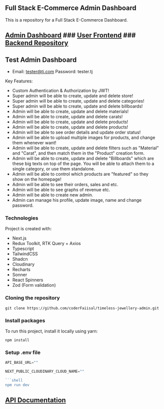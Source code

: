 ## Full Stack E-Commerce Admin Dashboard

This is a repository for a Full Stack E-Commerce Dashboard.

## [Admin Dashboard](https://timeless-jewellery-admin.vercel.app/) ### [User Frontend](#) ### [Backend Repository](https://github.com/coderFaiisal/Timeless-backend.git)

## Test Admin Dashboard

- Email: tester@tj.com Password: tester.tj

Key Features:

- Custom Authentication & Authorization by JWT!
- Super admin will be able to create, update and delete store!
- Super admin will be able to create, update and delete categories!
- Super admin will be able to create, update and delete billboards!
- Admin will be able to create, update and delete materials!
- Admin will be able to create, update and delete carats!
- Admin will be able to create, update and delete products!
- Admin will be able to create, update and delete products!
- Admin will be able to see order details and update order status!
- Admin will be able to upload multiple images for products, and change them whenever want!
- Admin will be able to create, update and delete filters such as "Material" and "Carat", and then match them in the "Product" creation form.
- Admin will be able to create, update and delete "Billboards" which are these big texts on top of the page. You will be able to attach them to a single category, or use them standalone.
- Admin will be able to control which products are "featured" so they show on the homepage!
- Admin will be able to see their orders, sales and etc.
- Admin will be able to see graphs of revenue etc.
- Admin will be able to create new admin.
- Admin can manage his profile, update image, name and change password.

### Technologies

Project is created with:

- Next.js
- Redux Toolkit, RTK Query + Axios
- Typescript
- TailwindCSS
- Shadcn
- Cloudinary
- Recharts
- Sonner
- React Spinners
- Zod (Form validation)

### Cloning the repository

```shell
git clone https://github.com/coderFaiisal/timeless-jewellery-admin.git
```

### Install packages

To run this project, install it locally using yarn:

```shell
npm install
```

### Setup .env file

````ts
API_BASE_URL=""

NEXT_PUBLIC_CLOUDINARY_CLOUD_NAME=""

```shell
npm run dev
````

## [API Documentation](https://documenter.getpostman.com/view/29322785/2s9YXk3gAs)
